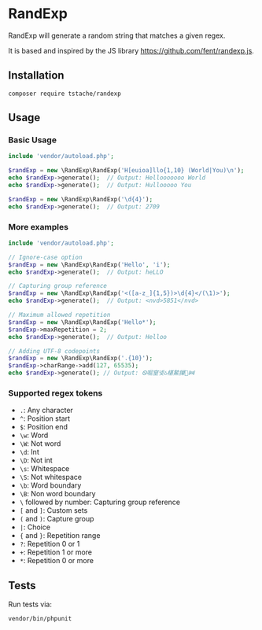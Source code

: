 # RandExp

RandExp will generate a random string that matches a given regex.

It is based and inspired by the JS library https://github.com/fent/randexp.js. 


## Installation

```shell
composer require tstache/randexp
```


## Usage

### Basic Usage

```php
include 'vendor/autoload.php';

$randExp = new \RandExp\RandExp('H[euioa]llo{1,10} (World|You)\n');
echo $randExp->generate();  // Output: Hellooooooo World
echo $randExp->generate();  // Output: Hullooooo You

$randExp = new \RandExp\RandExp('\d{4}');
echo $randExp->generate();  // Output: 2709
```

### More examples

```php
include 'vendor/autoload.php';

// Ignore-case option
$randExp = new \RandExp\RandExp('Hello', 'i');
echo $randExp->generate();  // Output: heLLO

// Capturing group reference
$randExp = new \RandExp\RandExp('<([a-z_]{1,5})>\d{4}</(\1)>');
echo $randExp->generate();  // Output: <nvd>5851</nvd>

// Maximum allowed repetition
$randExp = new \RandExp\RandExp('Hello*');
$randExp->maxRepetition = 2;
echo $randExp->generate();  // Output: Helloo

// Adding UTF-8 codepoints
$randExp = new \RandExp\RandExp('.{10}');
$randExp->charRange->add(127, 65535);
echo $randExp->generate(); // Output: Ꮻ啒窒녳ઠ椹䲀摷ꔞ
```


### Supported regex tokens

- `.`: Any character
- `^`: Position start
- `$`: Position end
- `\w`: Word
- `\W`: Not word
- `\d`: Int
- `\D`: Not int
- `\s`: Whitespace
- `\S`: Not whitespace
- `\b`: Word boundary
- `\B`: Non word boundary
- `\` followed by number: Capturing group reference
- `[` and `]`: Custom sets
- `(` and `)`: Capture group
- `|`: Choice
- `{` and `}`: Repetition range
- `?`: Repetition 0 or 1
- `+`: Repetition 1 or more
- `*`: Repetition 0 or more


## Tests

Run tests via:
```shell
vendor/bin/phpunit
```
